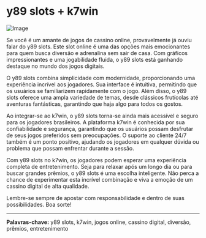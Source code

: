 # y89 slots + k7win

![Image](https://github.com/user-attachments/assets/b9de9dee-b60e-46a0-9e49-3c6ca594ed6f)

Se você é um amante de jogos de cassino online, provavelmente já ouviu falar do y89 slots. Este slot online é uma das opções mais emocionantes para quem busca diversão e adrenalina sem sair de casa. Com gráficos impressionantes e uma jogabilidade fluida, o y89 slots está ganhando destaque no mundo dos jogos digitais.

O y89 slots combina simplicidade com modernidade, proporcionando uma experiência incrível aos jogadores. Sua interface é intuitiva, permitindo que os usuários se familiarizem rapidamente com o jogo. Além disso, o y89 slots oferece uma ampla variedade de temas, desde clássicos frutícolas até aventuras fantásticas, garantindo que haja algo para todos os gostos.

Ao integrar-se ao k7win, o y89 slots torna-se ainda mais acessível e seguro para os jogadores brasileiros. A plataforma k7win é conhecida por sua confiabilidade e segurança, garantindo que os usuários possam desfrutar de seus jogos preferidos sem preocupações. O suporte ao cliente 24/7 também é um ponto positivo, ajudando os jogadores em qualquer dúvida ou problema que possam enfrentar durante a sessão.

Com y89 slots no k7win, os jogadores podem esperar uma experiência completa de entretenimento. Seja para relaxar após um longo dia ou para buscar grandes prêmios, o y89 slots é uma escolha inteligente. Não perca a chance de experimentar esta incrível combinação e viva a emoção de um cassino digital de alta qualidade.

Lembre-se sempre de apostar com responsabilidade e dentro de suas possibilidades. Boa sorte!  

---

**Palavras-chave:** y89 slots, k7win, jogos online, cassino digital, diversão, prêmios, entretenimento